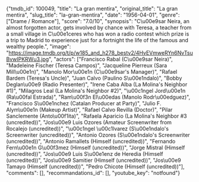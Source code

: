 {"tmdb_id": 100049, "title": "La gran mentira", "original_title": "La gran mentira", "slug_title": "la-gran-mentira", "date": "1956-04-01", "genre": ["Drame / Romance"], "score": "7.0/10", "synopsis": "C\u00e9sar Neira, an almost forgotten actor, gets involved by chance with Teresa, a teacher from a small village in C\u00e1ceres who has won a radio contest which prize is a trip to Madrid to experience just for a fortnight the life of the famous and wealthy people.", "image": "https://image.tmdb.org/t/p/w185_and_h278_bestv2/4HvEVmweRYn6NvTsuBvwIPKRWu3.jpg", "actors": ["Francisco Rabal (C\u00e9sar Neira)", "Madeleine Fischer (Teresa Campos)", "Jacqueline Pierreux (Sara Mill\u00e1n)", "Manolo Mor\u00e1n (C\u00e9sar's Manager)", "Rafael Bardem (Teresa's Uncle)", "Juan Calvo (Paulino S\u00e1ndalo)", "Bobby Deglan\u00e9 (Radio Presenter)", "Irene Caba Alba (La Molina's Neighbor #1)", "Milagros Leal (La Molina's Neighbor #2)", "\u00c1ngel Jord\u00e1n (Ra\u00fal Estrada)", "Ram\u00f3n El\u00edas (Manolo Rodr\u00edguez)", "Francisco S\u00e1nchez (Catalan Producer at Party)", "Julio F. Alym\u00e1n (Makeup Artist)", "Rafael Calvo Revilla (Doctor)", "Pilar Sanclemente (Anto\u00f1ita)", "Rafaela Aparicio (La Molina's Neighbor #3 (uncredited))", "Jos\u00e9 Luis Ozores (Amateur Screenwriter from Rocalejo (uncredited))", "\u00c1ngel \u00c1lvarez (S\u00e1ndalo's Screenwriter (uncredited))", "Antonio Ozores (S\u00e1ndalo's Screenwriter (uncredited))", "Antonio Ramallets (Himself (uncredited))", "Fernando Fern\u00e1n G\u00f3mez (Himself (uncredited))", "Jorge Mistral (Himself (uncredited))", "Jos\u00e9 Luis S\u00e1enz de Heredia (Himself (uncredited))", "Jos\u00e9 Samitier (Himself (uncredited))", "Jos\u00e9 Tamayo (Himself (uncredited))", "Pedro Chicote (Himself (uncredited))"], "comments": [], "recommandations_id": [], "youtube_key": "notfound"}